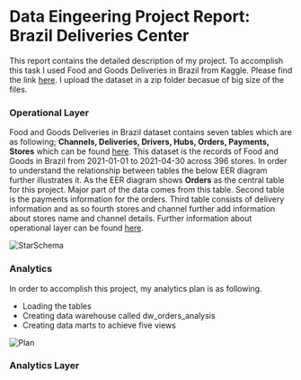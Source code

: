
# Data Eingeering Project Report: Brazil Deliveries Center #

This report contains the detailed description of my project. To accomplish this task I used Food and Goods Deliveries in Brazil from Kaggle. Please find the link [here](https://www.kaggle.com/nosbielcs/brazilian-delivery-center). I upload the dataset in a zip folder becasue of big size of the files.

### Operational Layer ###

Food and Goods Deliveries in Brazil dataset contains seven tables which are as following; **Channels, Deliveries, Drivers, Hubs, Orders, Payments, Stores** which can be found [here](https://github.com/ghazalayobi/de1/blob/main/Term1/brazil_deliveries.zip). 
This dataset is the records of Food and Goods in Brazil from 2021-01-01 to 2021-04-30 across 396 stores. In order to understand the relationship between tables the below EER diagram further illustrates it. 
As the EER diagram shows **Orders** as the central table for this project. Major part of the data comes from this table. 
Second table is the payments information for the orders. Third table consists of delivery information and as so fourth stores and channel further add information about stores name and channel details. Further information about operational layer can be found [here](https://github.com/ghazalayobi/de1/blob/main/Term1/Brazil_Deliveries.sql).

![StarSchema](https://github.com/ghazalayobi/de1/blob/main/Term1/StarSchema.png)


### Analytics ###

In order to accomplish this project, my analytics plan is as following. 

-	Loading the tables
-	Creating data warehouse called dw_orders_analysis
-	Creating data marts to achieve five views

![Plan](https://github.com/ghazalayobi/de1/blob/main/Term1/Plan.png)

### Analytics Layer ###



